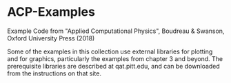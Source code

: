 # ACP-Examples
Example Code from "Applied Computational Physics", Boudreau &amp; Swanson, Oxford University Press (2018)

Some of the examples in this collection use external libraries for plotting and for graphics, particularly the examples from chapter 3 and beyond.  The prerequisite libraries are described at qat.pitt.edu, and can be downloaded from the instructions on that site. 

